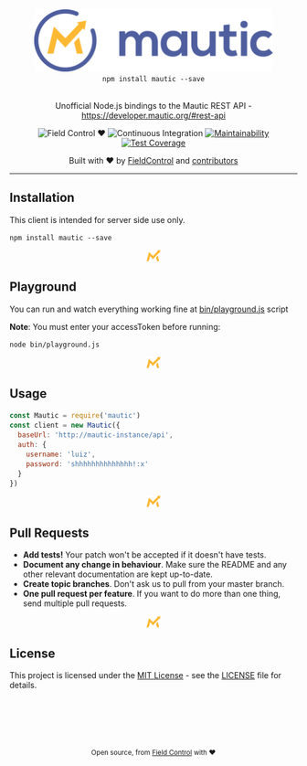 <div align="center">
  <a target="_blank" href="https://developers.contaazul.com/"><img src=".github/static/logo.png" alt="Mautic logo" height="109px"></a>
  <div><code>npm install mautic --save</code></div>
  <br>
  <p>
    Unofficial Node.js bindings to the Mautic REST API - <a target="_blank" href="https://developer.mautic.org/#rest-api">https://developer.mautic.org/#rest-api</a>
  </p>
  <p>

![Field Control ♥](https://img.shields.io/badge/Field%20Control-%20%20%20%20%20%20♥-blue.svg)
![Continuous Integration](https://github.com/FieldControl/mautic/workflows/Continuous%20Integration/badge.svg)
[![Maintainability](https://api.codeclimate.com/v1/badges/bcbbb6e8ef15e7d3be27/maintainability)](https://codeclimate.com/github/FieldControl/mautic/maintainability)
[![Test Coverage](https://api.codeclimate.com/v1/badges/bcbbb6e8ef15e7d3be27/test_coverage)](https://codeclimate.com/github/FieldControl/mautic/test_coverage)

  </p>
  <p>
    Built with ❤︎ by 
      <a href="https://github.com/FieldControl">FieldControl</a> and
      <a href="https://github.com/FieldControl/mautic/graphs/contributors">contributors</a>
  </p>
</div>

---

## Installation

This client is intended for server side use only.

```
npm install mautic --save
```

<div align="center">
  <img height="20px" src=".github/static/separator.png"/>
</div>

## Playground

You can run and watch everything working fine at [bin/playground.js](https://github.com/FieldControl/mautic/blob/master/bin/playground.js) script

**Note**: You must enter your accessToken before running:

```
node bin/playground.js
```

<div align="center">
  <img height="20px" src=".github/static/separator.png"/>
</div>

## Usage

```js
const Mautic = require('mautic')
const client = new Mautic({
  baseUrl: 'http://mautic-instance/api',
  auth: {
    username: 'luiz',
    password: 'shhhhhhhhhhhhhh!:x'
  }
})
```

<div align="center">
  <img height="20px" src=".github/static/separator.png"/>
</div>


## Pull Requests

- **Add tests!** Your patch won't be accepted if it doesn't have tests.
- **Document any change in behaviour**. Make sure the README and any other
  relevant documentation are kept up-to-date.
- **Create topic branches**. Don't ask us to pull from your master branch.
- **One pull request per feature**. If you want to do more than one thing, send
  multiple pull requests.

<div align="center">
  <img height="20px" src=".github/static/separator.png"/>
</div>

## License

This project is licensed under the [MIT License](https://opensource.org/licenses/MIT) - see the [LICENSE](LICENSE) file for details.

<div align="center">
  <br/>
  <br/>
  <br/>
  <br/>
</div>

<div align="center">
  <p>
    <sub>
      Open source, from <a href="https://instagram.com/fieldcontrolapp" target="_blank">Field Control</a> with ❤
    </sub>
  </p> 
</div>